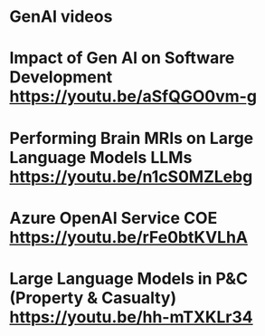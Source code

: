# GenAI videos

# Impact of Gen AI on Software Development https://youtu.be/aSfQGO0vm-g
# Performing Brain MRIs on Large Language Models  LLMs  https://youtu.be/n1cS0MZLebg
# Azure OpenAI Service COE https://youtu.be/rFe0btKVLhA
# Large Language Models in P&C (Property & Casualty) https://youtu.be/hh-mTXKLr34
